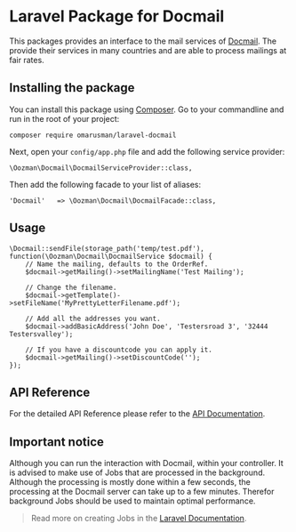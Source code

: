 # Laravel Package for Docmail
This packages provides an interface to the mail services of [Docmail](https://www.cfhdocmail.com/). The provide their services in many countries and are able to process mailings at fair rates.

## Installing the package

You can install this package using [Composer](https://www.getcomposer.org/). Go to your commandline and run in the root of your project:

```
composer require omarusman/laravel-docmail
```

Next, open your ```config/app.php``` file and add the following service provider:

```
\Oozman\Docmail\DocmailServiceProvider::class,
``` 

Then add the following facade to your list of aliases:

```
'Docmail'   => \Oozman\Docmail\DocmailFacade::class,
```

## Usage

```
\Docmail::sendFile(storage_path('temp/test.pdf'), function(\Oozman\Docmail\DocmailService $docmail) {
    // Name the mailing, defaults to the OrderRef.
    $docmail->getMailing()->setMailingName('Test Mailing');
    
    // Change the filename.
    $docmail->getTemplate()->setFileName('MyPrettyLetterFilename.pdf');
    
    // Add all the addresses you want.
    $docmail->addBasicAddress('John Doe', 'Testersroad 3', '32444 Testersvalley');

    // If you have a discountcode you can apply it.
    $docmail->getMailing()->setDiscountCode('');
});
```

## API Reference

For the detailed API Reference please refer to the [API Documentation](http://hpolthof.github.io/laravel-docmail/docs/namespaces/Hpolthof.Docmail.html).

## Important notice

Although you can run the interaction with Docmail, within your controller. It is advised to make use of Jobs that are
processed in the background. Although the processing is mostly done within a few seconds, the processing at the Docmail
server can take up to a few minutes. Therefor background Jobs should be used to maintain optimal performance.

> Read more on creating Jobs in the [Laravel Documentation](http://laravel.com/docs/5.1/queues#writing-job-classes).
